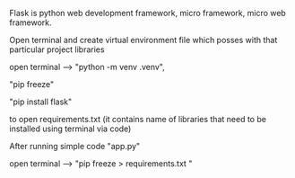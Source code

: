Flask is python web development framework, micro framework, micro web framework.

Open terminal and create virtual environment file which posses with that particular project libraries

open terminal --> "python -m venv .venv",

"pip freeze"

"pip install flask"

to open requirements.txt (it contains name of libraries that need to be installed using terminal via code)

After running simple code "app.py"

open terminal --> "pip freeze > requirements.txt  "